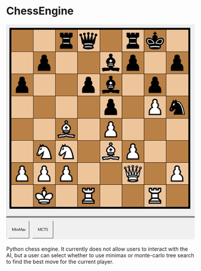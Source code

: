 # ChessEngine

![alt text](https://github.com/DimTrigkakis/ChessEngine/blob/master/chess.png)

Python chess engine. It currently does not allow users to interact with the AI, but a user can select whether to use minimax or monte-carlo
tree search to find the best move for the current player. 
